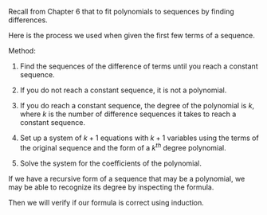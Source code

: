 Recall from Chapter 6 that to fit polynomials to sequences by finding differences. 

Here is the process we used when given the first few terms of a sequence.

Method:  

1) Find the sequences of the difference of terms until you reach a constant sequence.  

2) If you do not reach a constant sequence, it is not a polynomial.  

3) If you do reach a constant sequence, the degree of the polynomial is $k$, where $k$ is the number of difference sequences it takes to reach a constant sequence.  

4) Set up a system of $k+1$ equations with $k+1$ variables using the terms of the original sequence and the form of a $k^{th}$ degree polynomial.  

5) Solve the system for the coefficients of the polynomial.

If we have a recursive form of a sequence that may be a polynomial, we may be able to recognize its degree by inspecting the formula.

Then we will verify if our formula is correct using induction.